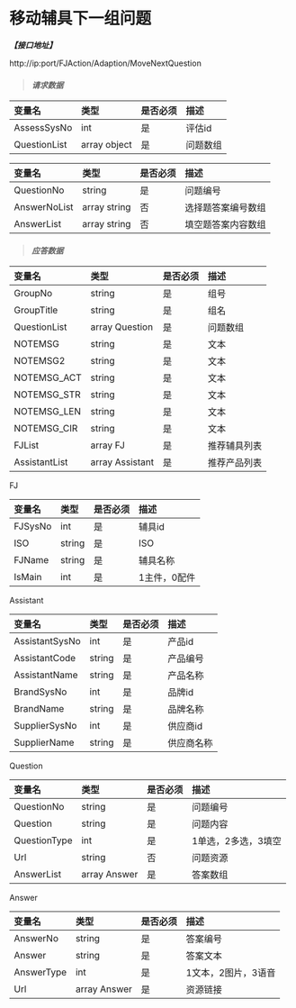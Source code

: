 # 移动辅具下一组问题

_**【接口地址】**_

http://ip:port/FJAction/Adaption/MoveNextQuestion

> #### _请求数据_

| 变量名 | 类型 | 是否必须 | 描述 |
| :--- | :--- | :--- | :--- |
| AssessSysNo | int| 是 | 评估id |
| QuestionList | array object | 是 | 问题数组 |

| 变量名 | 类型 | 是否必须 | 描述 |
| :--- | :--- | :--- | :--- |
| QuestionNo | string | 是 | 问题编号 |
| AnswerNoList | array string | 否 | 选择题答案编号数组 |
| AnswerList | array string | 否 | 填空题答案内容数组 |

> #### _应答数据_

| 变量名 | 类型 | 是否必须 | 描述 |
| :--- | :--- | :--- | :--- |
| GroupNo | string | 是 | 组号 |
| GroupTitle | string | 是 | 组名 |
| QuestionList | array Question | 是 | 问题数组 |
| NOTEMSG | string | 是 | 文本 |
| NOTEMSG2 | string | 是 | 文本 |
| NOTEMSG_ACT | string | 是 | 文本 |
| NOTEMSG_STR | string | 是 | 文本 |
| NOTEMSG_LEN | string | 是 | 文本 |
| NOTEMSG_CIR | string | 是 | 文本 |
| FJList | array FJ | 是 | 推荐辅具列表 |
| AssistantList | array Assistant | 是 | 推荐产品列表 |

FJ

| 变量名 | 类型 | 是否必须 | 描述 |
| :--- | :--- | :--- | :--- |
| FJSysNo | int | 是 | 辅具id |
| ISO | string | 是 | ISO |
| FJName | string | 是 | 辅具名称 |
| IsMain | int | 是 | 1主件，0配件 |

Assistant

| 变量名 | 类型 | 是否必须 | 描述 |
| :--- | :--- | :--- | :--- |
| AssistantSysNo | int | 是 | 产品id |
| AssistantCode | string | 是 | 产品编号 |
| AssistantName | string | 是 | 产品名称 |
| BrandSysNo | int | 是 | 品牌id |
| BrandName | string | 是 | 品牌名称 |
| SupplierSysNo | int | 是 | 供应商id |
| SupplierName | string | 是 | 供应商名称 |

Question

| 变量名 | 类型 | 是否必须 | 描述 |
| :--- | :--- | :--- | :--- |
| QuestionNo | string | 是 | 问题编号 |
| Question | string | 是 | 问题内容 |
| QuestionType | int | 是 | 1单选，2多选，3填空 |
| Url | string | 否 | 问题资源 |
| AnswerList | array Answer | 是 | 答案数组 |

Answer

| 变量名 | 类型 | 是否必须 | 描述 |
| :--- | :--- | :--- | :--- |
| AnswerNo | string | 是 | 答案编号 |
| Answer | string | 是 | 答案文本 |
| AnswerType | int | 是 | 1文本，2图片，3语音 |
| Url | array Answer | 是 | 资源链接 |